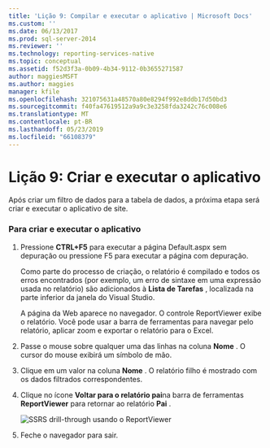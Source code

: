 ```yaml
---
title: 'Lição 9: Compilar e executar o aplicativo | Microsoft Docs'
ms.custom: ''
ms.date: 06/13/2017
ms.prod: sql-server-2014
ms.reviewer: ''
ms.technology: reporting-services-native
ms.topic: conceptual
ms.assetid: f52d3f3a-0b09-4b34-9112-0b3655271587
author: maggiesMSFT
ms.author: maggies
manager: kfile
ms.openlocfilehash: 321075631a48570a80e8294f992e8ddb17d50bd3
ms.sourcegitcommit: f40fa47619512a9a9c3e3258fda3242c76c008e6
ms.translationtype: MT
ms.contentlocale: pt-BR
ms.lasthandoff: 05/23/2019
ms.locfileid: "66108379"
---
```

# <a name="lesson-9-build-and-run-the-application"></a>Lição 9: Criar e executar o aplicativo
  Após criar um filtro de dados para a tabela de dados, a próxima etapa será criar e executar o aplicativo de site.  
  
### <a name="to-build-and-run-the-application"></a>Para criar e executar o aplicativo  
  
1.  Pressione **CTRL+F5** para executar a página Default.aspx sem depuração ou pressione F5 para executar a página com depuração.  
  
     Como parte do processo de criação, o relatório é compilado e todos os erros encontrados (por exemplo, um erro de sintaxe em uma expressão usada no relatório) são adicionados à **Lista de Tarefas** , localizada na parte inferior da janela do Visual Studio.  
  
     A página da Web aparece no navegador. O controle ReportViewer exibe o relatório. Você pode usar a barra de ferramentas para navegar pelo relatório, aplicar zoom e exportar o relatório para o Excel.  
  
2.  Passe o mouse sobre qualquer uma das linhas na coluna **Nome** . O cursor do mouse exibirá um símbolo de mão.  
  
3.  Clique em um valor na coluna **Nome** . O relatório filho é mostrado com os dados filtrados correspondentes.  
  
4.  Clique no ícone **Voltar para o relatório pai**na barra de ferramentas **ReportViewer** para retornar ao relatório **Pai** .  
  
     ![SSRS drill-through usando o ReportViewer](../../2014/tutorials/media/ssrs-drillthrough-report.png "ssrs drill-through usando o ReportViewer")  
  
5.  Feche o navegador para sair.  
  
  
